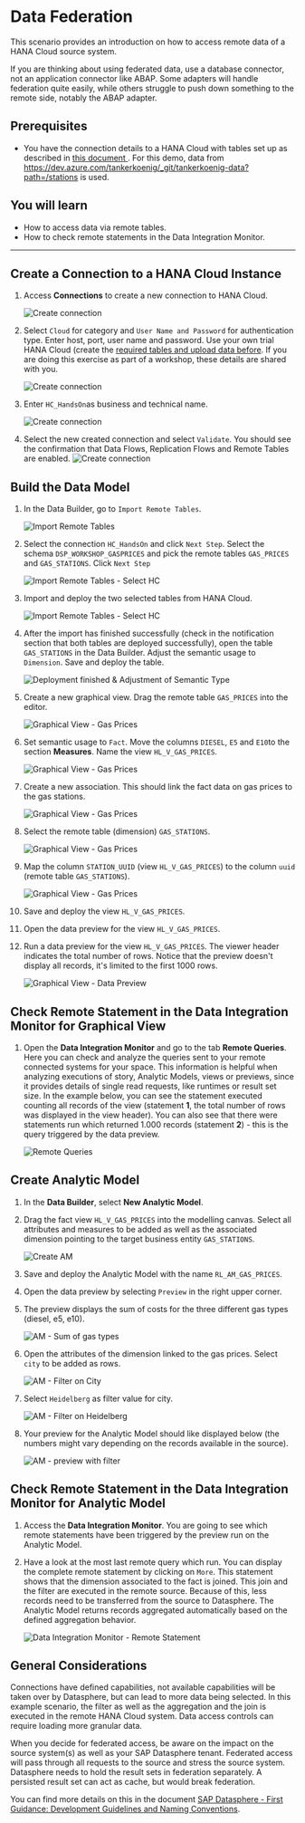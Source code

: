 # Data Federation
This scenario provides an introduction on how to access remote data of a HANA Cloud source system.

If you are thinking about using federated data, use a database connector, not an
application connector like ABAP. 
Some adapters will handle federation quite easily, while others struggle to push down something to the remote side, notably the ABAP adapter.

## Prerequisites
- You have the connection details to a HANA Cloud with tables set up as described in [this document ](../dsp_hc_federation_1/dsp_hc_federation_1-trainer_instructions.md). For this demo, data from https://dev.azure.com/tankerkoenig/_git/tankerkoenig-data?path=/stations is used.

## You will learn
  - How to access data via remote tables.
  - How to check remote statements in the Data Integration Monitor. 

--- 
## Create a Connection to a HANA Cloud Instance

1. Access **Connections** to create a new connection to HANA Cloud. 

    ![Create connection](./images-dsp_hc_federation_1/DSP_Create_HC_Connection.png)
    
2. Select `Cloud` for category and `User Name and Password` for authentication type. Enter host, port, user name and password. Use your own trial HANA Cloud (create the [required tables and upload data before](../dsp_hc_federation_1/dsp_hc_federation_1-trainer_instructions.md). If you are doing this exercise as part of a workshop, these details are shared with you.

    ![Create connection](./images-dsp_hc_federation_1/DSP_Create_HC_Connection_Details.png)

3. Enter `HC_HandsOn`as business and technical name. 

    ![Create connection](./images-dsp_hc_federation_1/DSP_Create_HC_Connection_Details_2.png)

4. Select the new created connection and select `Validate`. You should see the confirmation that Data Flows, Replication Flows and Remote Tables are enabled.
    ![Create connection](./images-dsp_hc_federation_1/DSP_Validate.png)

## Build the Data Model

1. In the Data Builder, go to `Import Remote Tables`.

    ![Import Remote Tables](./images-dsp_hc_federation_1/DSP_Import_RemoteTables.png)

2. Select the connection `HC_HandsOn` and click `Next Step`. Select the schema `DSP_WORKSHOP_GASPRICES` and pick the remote tables `GAS_PRICES` and `GAS_STATIONS`. Click `Next Step`

    ![Import Remote Tables - Select HC](./images-dsp_hc_federation_1/DSP_Select_RemoteTables.png)

3. Import and deploy the two selected tables from HANA Cloud. 

    ![Import Remote Tables - Select HC](./images-dsp_hc_federation_1/DSP_ImportAndDeploy.png)

4. After the import has finished successfully (check in the notification section that both tables are deployed successfully), open the table `GAS_STATIONS` in the Data Builder. Adjust the semantic usage to `Dimension`. Save and deploy the table.

    ![Deployment finished & Adjustment of Semantic Type](./images-dsp_hc_federation_1/DSP_Finished_SemanticType.png)

5. Create a new graphical view. Drag the remote table `GAS_PRICES` into the editor. 

    ![Graphical View - Gas Prices](./images-dsp_hc_federation_1/DSP_GraphicalView_GasPrices.png)

6. Set semantic usage to `Fact`. Move the columns `DIESEL`, `E5` and `E10`to the section **Measures**. Name the view `HL_V_GAS_PRICES`.

    ![Graphical View - Gas Prices](./images-dsp_hc_federation_1/DSP_Measures_SemanticType.png)

7. Create a new association. This should link the fact data on gas prices to the gas stations.  

    ![Graphical View - Gas Prices](./images-dsp_hc_federation_1/DSP_Association.png)

8. Select the remote table (dimension) `GAS_STATIONS`.
    
    ![Graphical View - Gas Prices](./images-dsp_hc_federation_1/DSP_Association_GasStations.png)

9. Map the column `STATION_UUID` (view `HL_V_GAS_PRICES`) to the column `uuid` (remote table `GAS_STATIONS`).
    
    ![Graphical View - Gas Prices](./images-dsp_hc_federation_1/DSP_Association_Mapping.png)

10. Save and deploy the view `HL_V_GAS_PRICES`.

11. Open the data preview for the view `HL_V_GAS_PRICES`.

12. Run a data preview for the view `HL_V_GAS_PRICES`. The viewer header indicates the total number of rows. Notice that the preview doesn't display all records, it's limited to the first 1000 rows.

     ![Graphical View - Data Preview](./images-dsp_hc_federation_1/DSP_DataPreview.png)

## Check Remote Statement in the Data Integration Monitor for Graphical View
1. Open the **Data Integration Monitor** and go to the tab **Remote Queries**. Here you can check and analyze the queries sent to your remote connected systems for your space. This information is helpful when analyzing executions of story, Analytic Models, views or previews, since it provides details of single read requests, like runtimes or result set size. In the example below, you can see the statement executed counting all records of the view (statement **1**, the total number of rows was displayed in the view header). You can also see that there were statements run which returned 1.000 records (statement **2**) - this is the query triggered by the data preview.

    ![Remote Queries](./images-dsp_hc_federation_1/DSP_DIM_RemoteStatements.png)



## Create Analytic Model
1. In the **Data Builder**, select **New Analytic Model**.
2. Drag the fact view `HL_V_GAS_PRICES` into the modelling canvas. Select all attributes and measures to be added as well as the associated dimension pointing to the target business entity `GAS_STATIONS`.

    ![Create AM](./images-dsp_hc_federation_1/DSP_AM_Copy_Properties.png)

3. Save and deploy the Analytic Model with the name `RL_AM_GAS_PRICES`.

4. Open the data preview by selecting `Preview` in the right upper corner. 

5. The preview displays the sum of costs for the three different gas types (diesel, e5, e10).

    ![AM - Sum of gas types](./images-dsp_hc_federation_1/DSP_AM_Preview_Sum.png)

6. Open the attributes of the dimension linked to the gas prices. Select `city` to be added as rows.

    ![AM - Filter on City](./images-dsp_hc_federation_1/DSP_AM_Sum_City_Filter.png)

7. Select `Heidelberg` as filter value for city.

    ![AM - Filter on Heidelberg](./images-dsp_hc_federation_1/DSP_AM_Sum_City_Filter_HD.png)

8. Your preview for the Analytic Model should like displayed below (the numbers might vary depending on the records available in the source).

    ![AM - preview with filter](./images-dsp_hc_federation_1/DSP_AM_Sum_City_Filter_HD_2.png)


## Check Remote Statement in the Data Integration Monitor for Analytic Model
1. Access the **Data Integration Monitor**. You are going to see which remote statements have been triggered by the preview run on the Analytic Model.
2. Have a look at the most last remote query which run. You can display the complete remote statement by clicking on `More`. This statement shows that the dimension associated to the fact is joined. This join and the filter are executed in the remote source. Because of this, less records need to be transferred from the source to Datasphere. The Analytic Model returns records aggregated automatically based on the defined aggregation behavior.    

     ![Data Integration Monitor - Remote Statement](./images-dsp_hc_federation_1/DSP_DataIntegrationMonitor_Filter.png)

## General Considerations

Connections have defined capabilities, not available capabilities will be taken over by Datasphere, but can lead to more data being selected. In this example scenario, the filter as well as the aggregation and the join is executed in the remote HANA Cloud system.
Data access controls can require loading more granular data.

When you decide for federated access, be aware on the impact on the source system(s) as well as your SAP Datasphere tenant. Federated access will pass through all requests to the source and stress the source system. Datasphere needs to hold the result sets in federation separately. A persisted result set can act as cache, but would break federation.

You can find more details on this in the document [SAP Datasphere - First Guidance: Development Guidelines and Naming Conventions](https://www.sap.com/documents/2021/09/8a0fc7ca-f67d-0010-bca6-c68f7e60039b.html).
